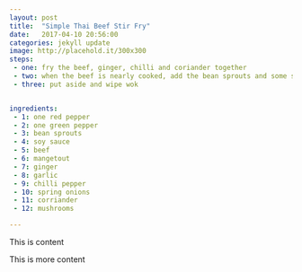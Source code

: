 ```yaml
---
layout: post
title:  "Simple Thai Beef Stir Fry"
date:   2017-04-10 20:56:00
categories: jekyll update
image: http://placehold.it/300x300
steps: 
 - one: fry the beef, ginger, chilli and coriander together
 - two: when the beef is nearly cooked, add the bean sprouts and some soy and fry for aprox 30 seconds
 - three: put aside and wipe wok


ingredients:
 - 1: one red pepper
 - 2: one green pepper
 - 3: bean sprouts
 - 4: soy sauce
 - 5: beef
 - 6: mangetout
 - 7: ginger
 - 8: garlic
 - 9: chilli pepper
 - 10: spring onions
 - 11: corriander
 - 12: mushrooms

---
```


This is content

This is more content

